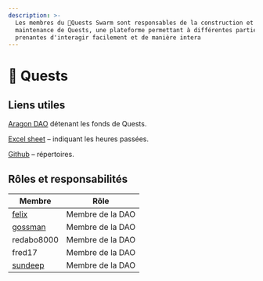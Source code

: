 ```yaml
---
description: >-
  Les membres du 🌟Quests Swarm sont responsables de la construction et de la
  maintenance de Quests, une plateforme permettant à différentes parties
  prenantes d'interagir facilement et de manière intera
---
```


# 🌟 Quests

## Liens utiles <a href="useful-links" id="useful-links"></a>

​[Aragon DAO](https://aragon.1hive.org/#/quests/0x508a92a4aec55d77b7a5cffc2460d4ae893411ae/) détenant les fonds de Quests.

​[Excel sheet](https://docs.google.com/spreadsheets/d/1GsFi7Eq\_wMzy9NoQNpMwFgkUFCxPSvd57-ZgjbkO-B0/edit#gid=1334089341) – indiquant les heures passées.

​[Github](https://github.com/1Hive/quests) – répertoires.

## Rôles et responsabilités <a href="roles-and-responsibilities" id="roles-and-responsibilities"></a>

| Membre                                                       | Rôle             |
| ------------------------------------------------------------ | ---------------- |
| [felix](https://forum.1hive.org/u/felix/summary)             | Membre de la DAO |
| ​[gossman](https://forum.1hive.org/u/gossman123/summary)​    | Membre de la DAO |
| redabo8000                                                   | Membre de la DAO |
| fred17                                                       | Membre de la DAO |
| [sundeep](https://forum.1hive.org/u/sundeep\_charan/summary) | Membre de la DAO |



​
